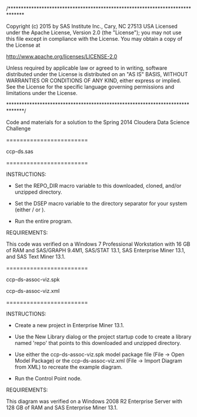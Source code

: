 /******************************************************************************

Copyright (c) 2015 by SAS Institute Inc., Cary, NC 27513 USA
Licensed under the Apache License, Version 2.0 (the "License");
you may not use this file except in compliance with the License.
You may obtain a copy of the License at

   http://www.apache.org/licenses/LICENSE-2.0
   
Unless required by applicable law or agreed to in writing, software
distributed under the License is distributed on an "AS IS" BASIS,
WITHOUT WARRANTIES OR CONDITIONS OF ANY KIND, either express or implied.
See the License for the specific language governing permissions and
limitations under the License.

******************************************************************************/

Code and materials for a solution to the Spring 2014 Cloudera Data Science
Challenge

========================

ccp-ds.sas

========================

INSTRUCTIONS:

- Set the REPO_DIR macro variable to this downloaded, cloned, and/or unzipped 
directory.

- Set the DSEP macro variable to the directory separator for your system
(either / or \).

- Run the entire program.

REQUIREMENTS:

This code was verified on a Windows 7 Professional Workstation with 16 GB
of RAM and SAS/GRAPH 9.4M1, SAS/STAT 13.1, SAS Enterprise
Miner 13.1, and SAS Text Miner 13.1.

========================

ccp-ds-assoc-viz.spk

ccp-ds-assoc-viz.xml

========================

INSTRUCTIONS:

- Create a new project in Enterprise Miner 13.1.

- Use the New Library dialog or the project startup code to create a library
named 'repo' that points to this downloaded and unzipped directory.

- Use either the ccp-ds-assoc-viz.spk model package file (File -> Open Model
Package) or the ccp-ds-assoc-viz.xml (File -> Import Diagram from XML) to
recreate the example diagram.

- Run the Control Point node.

REQUIREMENTS:

This diagram was verified on a Windows 2008 R2 Enterprise Server with 128 GB
of RAM and SAS Enterprise Miner 13.1.






